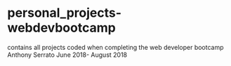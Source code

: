 # personal_projects-webdevbootcamp
contains all projects coded when completing the web developer bootcamp
Anthony Serrato 
June 2018- August 2018
